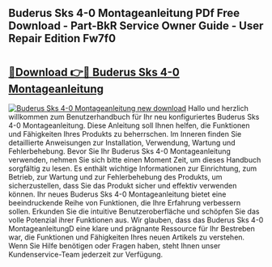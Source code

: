 ## Buderus Sks 4-0 Montageanleitung PDf Free Download - Part-BkR Service Owner Guide - User Repair Edition Fw7f0

# <h2><a href="http://df7tq4.blite.top/?on=Buderus+Sks+4-0+Montageanleitung">🔗Download 👉🔴 Buderus Sks 4-0 Montageanleitung</a></h2>

[![Buderus Sks 4-0 Montageanleitung new download](https://i.imgur.com/lujVjoI.png)](http://df7tq4.blite.top/?on=Buderus+Sks+4-0+Montageanleitung)
Hallo und herzlich willkommen zum Benutzerhandbuch für Ihr neu konfiguriertes Buderus Sks 4-0 Montageanleitung. Diese Anleitung soll Ihnen helfen, die Funktionen und Fähigkeiten Ihres Produkts zu beherrschen. Im Inneren finden Sie detaillierte Anweisungen zur Installation, Verwendung, Wartung und Fehlerbehebung. Bevor Sie Ihr Buderus Sks 4-0 Montageanleitung verwenden, nehmen Sie sich bitte einen Moment Zeit, um dieses Handbuch sorgfältig zu lesen. Es enthält wichtige Informationen zur Einrichtung, zum Betrieb, zur Wartung und zur Fehlerbehebung des Produkts, um sicherzustellen, dass Sie das Produkt sicher und effektiv verwenden können. Ihr neues Buderus Sks 4-0 Montageanleitung bietet eine beeindruckende Reihe von Funktionen, die Ihre Erfahrung verbessern sollen. Erkunden Sie die intuitive Benutzeroberfläche und schöpfen Sie das volle Potenzial ihrer Funktionen aus. Wir glauben, dass das Buderus Sks 4-0 MontageanleitungD eine klare und prägnante Ressource für Ihr Bestreben war, die Funktionen und Fähigkeiten Ihres neuen Artikels zu verstehen. Wenn Sie Hilfe benötigen oder Fragen haben, steht Ihnen unser Kundenservice-Team jederzeit zur Verfügung.

